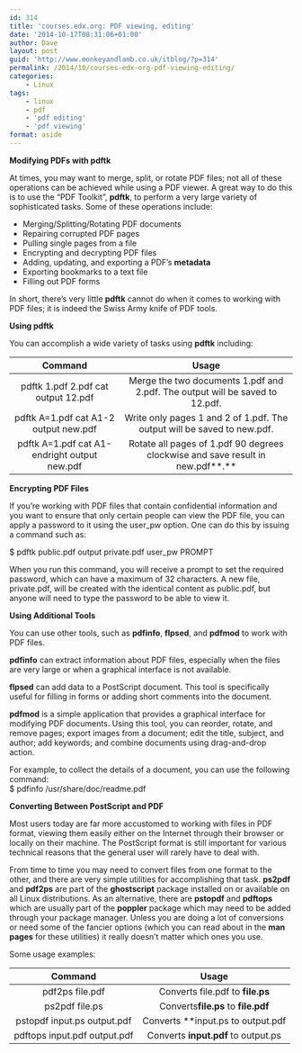 ```yaml
---
id: 314
title: 'courses.edx.org: PDF viewing, editing'
date: '2014-10-17T08:31:06+01:00'
author: Dave
layout: post
guid: 'http://www.monkeyandlamb.co.uk/itblog/?p=314'
permalink: /2014/10/courses-edx-org-pdf-viewing-editing/
categories:
    - Linux
tags:
    - linux
    - pdf
    - 'pdf editing'
    - 'pdf viewing'
format: aside
---
```


**Modifying PDFs with pdftk**

At times, you may want to merge, split, or rotate PDF files; not all of these operations can be achieved while using a PDF viewer. A great way to do this is to use the “PDF Toolkit”, **pdftk**, to perform a very large variety of sophisticated tasks. Some of these operations include:

- Merging/Splitting/Rotating PDF documents
- Repairing corrupted PDF pages
- Pulling single pages from a file
- Encrypting and decrypting PDF files
- Adding, updating, and exporting a PDF’s **metadata**
- Exporting bookmarks to a text file
- Filling out PDF forms

In short, there’s very little **pdftk** cannot do when it comes to working with PDF files; it is indeed the Swiss Army knife of PDF tools.

**Using pdftk**

You can accomplish a wide variety of tasks using **pdftk** including:

| **Command** | **Usage** |
|:-:|:-:|
| pdftk 1.pdf 2.pdf cat output 12.pdf | Merge the two documents 1.pdf and 2.pdf. The output will be saved to 12.pdf. |
| pdftk A=1.pdf cat A1-2 output new.pdf | Write only pages 1 and 2 of 1.pdf. The output will be saved to new.pdf. |
| pdftk A=1.pdf cat A1-endright output new.pdf | Rotate all pages of 1.pdf 90 degrees clockwise and save result in new.pdf**.** |

**Encrypting PDF Files**

If you’re working with PDF files that contain confidential information and you want to ensure that only certain people can view the PDF file, you can apply a password to it using the user\_pw option. One can do this by issuing a command such as:

$ pdftk public.pdf output private.pdf user\_pw PROMPT

When you run this command, you will receive a prompt to set the required password, which can have a maximum of 32 characters. A new file, private.pdf, will be created with the identical content as public.pdf, but anyone will need to type the password to be able to view it.

**Using Additional Tools**

You can use other tools, such as **pdfinfo**, **flpsed**, and **pdfmod** to work with PDF files.

**pdfinfo** can extract information about PDF files, especially when the files are very large or when a graphical interface is not available.

**flpsed** can add data to a PostScript document. This tool is specifically useful for filling in forms or adding short comments into the document.

**pdfmod** is a simple application that provides a graphical interface for modifying PDF documents. Using this tool, you can reorder, rotate, and remove pages; export images from a document; edit the title, subject, and author; add keywords; and combine documents using drag-and-drop action.

For example, to collect the details of a document, you can use the following command:  
$ pdfinfo /usr/share/doc/readme.pdf

**Converting Between PostScript and PDF**

Most users today are far more accustomed to working with files in PDF format, viewing them easily either on the Internet through their browser or locally on their machine. The PostScript format is still important for various technical reasons that the general user will rarely have to deal with.

From time to time you may need to convert files from one format to the other, and there are very simple utilities for accomplishing that task. **ps2pdf** and **pdf2ps** are part of the **ghostscript** package installed on or available on all Linux distributions. As an alternative, there are **pstopdf** and **pdftops** which are usually part of the **poppler** package which may need to be added through your package manager. Unless you are doing a lot of conversions or need some of the fancier options (which you can read about in the **man pages** for these utilities) it really doesn’t matter which ones you use.

Some usage examples:

| **Command** | **Usage** |
|:-:|:-:|
| pdf2ps file.pdf | Converts file.pdf to **file.ps** |
| ps2pdf file.ps | Converts**file.ps** to ****file.pdf**** |
| pstopdf input.ps output.pdf | Converts **input.ps to output.pdf |
| pdftops input.pdf output.pdf | Converts **input.pdf** to output.ps |
